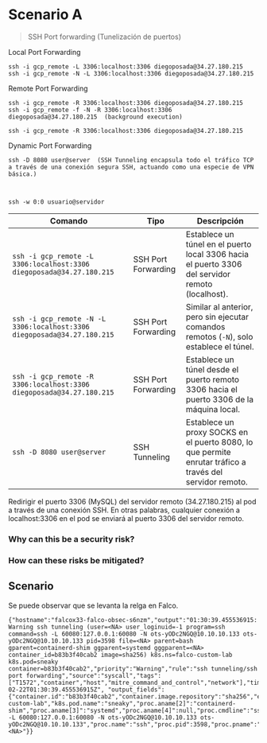# Scenario A

> SSH Port forwarding (Tunelización de puertos)


Local Port Forwarding

    ssh -i gcp_remote -L 3306:localhost:3306 diegoposada@34.27.180.215
    ssh -i gcp_remote -N -L 3306:localhost:3306 diegoposada@34.27.180.215

Remote Port Forwarding

    ssh -i gcp_remote -R 3306:localhost:3306 diegoposada@34.27.180.215
    ssh -i gcp_remote -f -N -R 3306:localhost:3306 diegoposada@34.27.180.215  (background execution)

    ssh -i gcp_remote -R 3306:localhost:3306 diegoposada@34.27.180.215

Dynamic Port Forwarding

    ssh -D 8080 user@server  (SSH Tunneling encapsula todo el tráfico TCP a través de una conexión segura SSH, actuando como una especie de VPN básica.)



    ssh -w 0:0 usuario@servidor

| Comando                                                                 | Tipo                   | Descripción                                                                                  |
|-------------------------------------------------------------------------|------------------------|----------------------------------------------------------------------------------------------|
| `ssh -i gcp_remote -L 3306:localhost:3306 diegoposada@34.27.180.215`    | SSH Port Forwarding    | Establece un túnel en el puerto local 3306 hacia el puerto 3306 del servidor remoto (localhost).|
| `ssh -i gcp_remote -N -L 3306:localhost:3306 diegoposada@34.27.180.215`  | SSH Port Forwarding    | Similar al anterior, pero sin ejecutar comandos remotos (`-N`), solo establece el túnel.       |
| `ssh -i gcp_remote -R 3306:localhost:3306 diegoposada@34.27.180.215`    | SSH Port Forwarding    | Establece un túnel desde el puerto remoto 3306 hacia el puerto 3306 de la máquina local.       |
| `ssh -D 8080 user@server`                                               | SSH Tunneling          | Establece un proxy SOCKS en el puerto 8080, lo que permite enrutar tráfico a través del servidor remoto. |


Redirigir el puerto 3306 (MySQL) del servidor remoto (34.27.180.215) al pod a través de una conexión SSH. En otras palabras, cualquier conexión a localhost:3306 en el pod se enviará al puerto 3306 del servidor remoto.


### Why can this be a security risk?



### How can these risks be mitigated?


## Scenario



Se puede observar que se levanta la relga en Falco.

    {"hostname":"falcox33-falco-obsec-s6nzm","output":"01:30:39.455536915: Warning ssh tunneling (user=<NA> user_loginuid=-1 program=ssh command=ssh -L 60080:127.0.0.1:60080 -N ots-yODc2NGQ@10.10.10.133 ots-yODc2NGQ@10.10.10.133 pid=3598 file=<NA> parent=bash gparent=containerd-shim ggparent=systemd gggparent=<NA> container_id=b83b3f40cab2 image=sha256) k8s.ns=falco-custom-lab k8s.pod=sneaky container=b83b3f40cab2","priority":"Warning","rule":"ssh tunneling/ssh port forwarding","source":"syscall","tags":["T1572","container","host","mitre_command_and_control","network"],"time":"2025-02-22T01:30:39.455536915Z", "output_fields": {"container.id":"b83b3f40cab2","container.image.repository":"sha256","evt.time":1740187839455536915,"fd.name":null,"k8s.ns.name":"falco-custom-lab","k8s.pod.name":"sneaky","proc.aname[2]":"containerd-shim","proc.aname[3]":"systemd","proc.aname[4]":null,"proc.cmdline":"ssh -L 60080:127.0.0.1:60080 -N ots-yODc2NGQ@10.10.10.133 ots-yODc2NGQ@10.10.10.133","proc.name":"ssh","proc.pid":3598,"proc.pname":"bash","user.loginuid":-1,"user.name":"<NA>"}}

